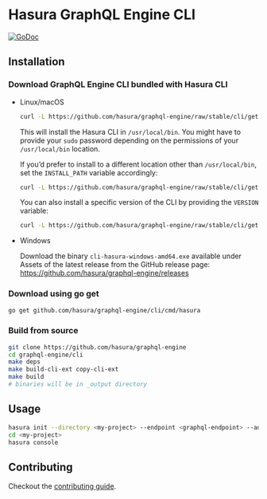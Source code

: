 # Hasura GraphQL Engine CLI

[![GoDoc](https://godoc.org/github.com/hasura/graphql-engine/cli?status.svg)](https://godoc.org/github.com/hasura/graphql-engine/cli)

## Installation

### Download GraphQL Engine CLI bundled with Hasura CLI

- Linux/macOS
    ```bash
    curl -L https://github.com/hasura/graphql-engine/raw/stable/cli/get.sh | bash
    ```
    This will install the Hasura CLI in `/usr/local/bin`. You might have to provide your `sudo` password depending on the permissions of your `/usr/local/bin` location.
    
    If you’d prefer to install to a different location other than `/usr/local/bin`, set the `INSTALL_PATH` variable accordingly:
    ```bash
    curl -L https://github.com/hasura/graphql-engine/raw/stable/cli/get.sh | INSTALL_PATH=$HOME/bin bash
    ```
    
    You can also install a specific version of the CLI by providing the `VERSION` variable:
    ```bash
    curl -L https://github.com/hasura/graphql-engine/raw/stable/cli/get.sh | VERSION=v2.48.4 bash
    ```

- Windows

    Download the binary `cli-hasura-windows-amd64.exe` available under Assets of the latest release from the GitHub release page: https://github.com/hasura/graphql-engine/releases

### Download using go get

```bash
go get github.com/hasura/graphql-engine/cli/cmd/hasura
```

### Build from source

```bash
git clone https://github.com/hasura/graphql-engine
cd graphql-engine/cli
make deps
make build-cli-ext copy-cli-ext
make build
# binaries will be in _output directory
```

## Usage

```bash
hasura init --directory <my-project> --endpoint <graphql-endpoint> --admin-secret <admin-secret>
cd <my-project>
hasura console
```

## Contributing

Checkout the [contributing guide](CONTRIBUTING.md).
